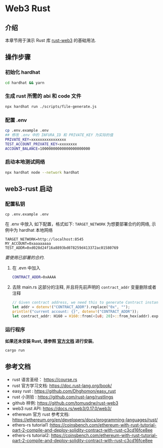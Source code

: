 # Web3 Rust

## 介绍

本章节用于演示 Rust 库 [rust-web3](https://github.com/tomusdrw/rust-web3) 的基础用法.

## 操作步骤

### 初始化 hardhat

```bash
cd hardhat && yarn
```

### 生成 rust 所需的 abi 和 code 文件

```bash
npx hardhat run ./scripts/file-generate.js
```

### 配置 .env

```sh
cp .env.example .env
## 修改 .env 中的 INFURA_ID 和 PRIVATE_KEY 为实际的值
PRIVATE_KEY=xxxxxxxxxxxxxxxx
TEST_ACCOUNT_PRIVATE_KEY=xxxxxxxx
ACCOUNT_BALANCE=10000000000000000000000
```

### 启动本地测试网络

```bash
npx hardhat node --network hardhat
```

## web3-rust 启动

### 配置私钥

```
cp .env.example .env
```

在 .env 中放入 如下配置，格式如下:
`TARGET_NETWORK` 为想要部署合约的网络, 示例中为 hardhat 本地网络

```
TARGET_NETWORK=http://localhost:8545
MY_ACCOUNT=0xaaaaaaaa
TEST_ADDR=0xd028d24f16a8893bd078259d413372ac01580769
```

_要使用已部署的合约_.

1. 在 .evn 中加入

   ```bash
   CONTRACT_ADDR=0xAAAA
   ```

2. 去除 main.rs 这部分的注释, 并且将先前声明的 `contract_addr` 变量删除或者注释

   ```rust
   // Given contract address, we need this to generate Contract instance
   let addr = dotenv!("CONTRACT_ADDR").replace("0x", "");
   println!("current account: {}", dotenv!("CONTRACT_ADDR"));
   let contract_addr: H160 = H160::from(<[u8; 20]>::from_hex(addr).expect("Decoding failed"));
   ```

### 运行程序

**如果还未安装 Rust, 请参照 [官方文档](https://www.rust-lang.org/learn/get-started) 进行安装**。

```bash
cargo run
```

## 参考文档

- rust 语言圣经： <https://course.rs>
- rust 官方学习文档: <https://doc.rust-lang.org/book/>
- easy rust : <https://github.com/Dhghomon/easy_rust>
- rust 小测验 : <https://github.com/rust-lang/rustlings>
- github 样例: <https://github.com/tomusdrw/rust-web3>
- web3 rust API: <https://docs.rs/web3/0.17.0/web3/>
- ethereum 官方 rust 参考文档: <https://ethereum.org/en/developers/docs/programming-languages/rust/>
- ethers-rs tutorial1 :https://coinsbench.com/ethereum-with-rust-tutorial-part-2-compile-and-deploy-solidity-contract-with-rust-c3cd16fce8ee 
- ethers-rs tutorial2: https://coinsbench.com/ethereum-with-rust-tutorial-part-2-compile-and-deploy-solidity-contract-with-rust-c3cd16fce8ee
